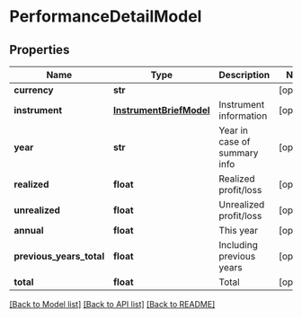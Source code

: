 # PerformanceDetailModel

## Properties
Name | Type | Description | Notes
------------ | ------------- | ------------- | -------------
**currency** | **str** |  | [optional] 
**instrument** | [**InstrumentBriefModel**](InstrumentBriefModel.md) | Instrument information | [optional] 
**year** | **str** | Year in case of summary info | [optional] 
**realized** | **float** | Realized profit/loss | [optional] 
**unrealized** | **float** | Unrealized profit/loss | [optional] 
**annual** | **float** | This year | [optional] 
**previous_years_total** | **float** | Including previous years | [optional] 
**total** | **float** | Total | [optional] 

[[Back to Model list]](../README.md#documentation-for-models) [[Back to API list]](../README.md#documentation-for-api-endpoints) [[Back to README]](../README.md)


